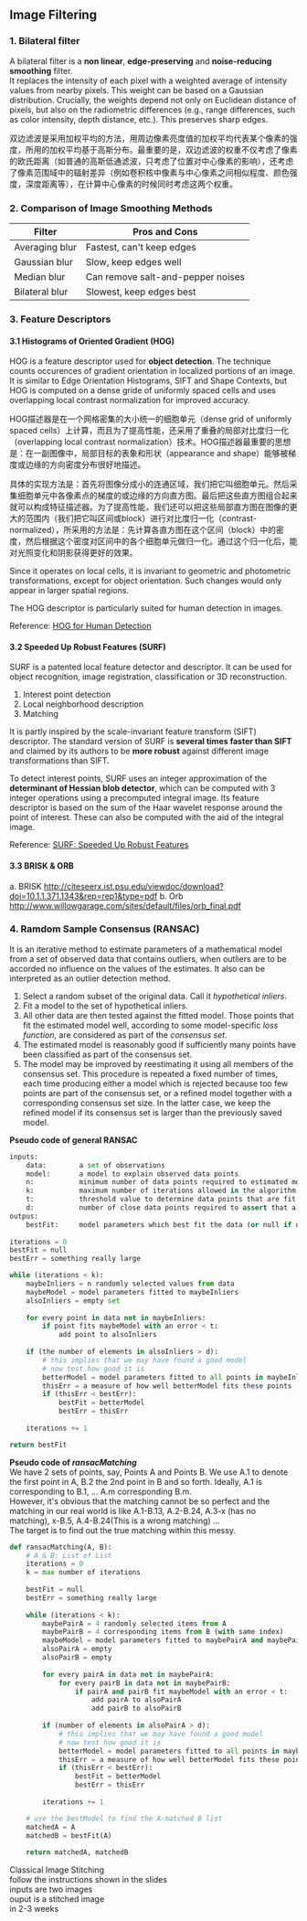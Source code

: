 ﻿## Image Filtering

### 1. Bilateral filter
A bilateral filter is a __non linear__, __edge-preserving__ and __noise-reducing smoothing__ filter.  
It replaces the intensity of each pixel with a weighted average of intensity values from nearby pixels. This weight can be based on a Gaussian distribution. Crucially, the weights depend not only on Euclidean distance of pixels, but also on the radiometric differences (e.g., range differences, such as color intensity, depth distance, etc.). This preserves sharp edges.  

双边滤波是采用加权平均的方法，用周边像素亮度值的加权平均代表某个像素的强度，所用的加权平均基于高斯分布。最重要的是，双边滤波的权重不仅考虑了像素的欧氏距离（如普通的高斯低通滤波，只考虑了位置对中心像素的影响），还考虑了像素范围域中的辐射差异（例如卷积核中像素与中心像素之间相似程度、颜色强度，深度距离等），在计算中心像素的时候同时考虑这两个权重。  

### 2. Comparison of Image Smoothing Methods
| Filter         | Pros and Cons                     |
|----------------|-----------------------------------|
| Averaging blur | Fastest, can't keep edges         |
| Gaussian blur  | Slow, keep edges well             |
| Median blur    | Can remove salt-and-pepper noises |
| Bilateral blur | Slowest, keep edges best          |

### 3. Feature Descriptors

#### 3.1 Histograms of Oriented Gradient (HOG)
HOG is a feature descriptor used for __object detection__.
The technique counts occurences of gradient orientation in localized portions of an image. It is similar to Edge Orientation Histograms, SIFT and Shape Contexts, but HOG is computed on a dense gride of uniformly spaced cells and uses overlapping local contrast normalization for improved accuracy.  

HOG描述器是在一个网格密集的大小统一的细胞单元（dense grid of uniformly spaced cells）上计算，而且为了提高性能，还采用了重叠的局部对比度归一化（overlapping local contrast normalization）技术。HOG描述器最重要的思想是：在一副图像中，局部目标的表象和形状（appearance and shape）能够被梯度或边缘的方向密度分布很好地描述。  

具体的实现方法是：首先将图像分成小的连通区域，我们把它叫细胞单元。然后采集细胞单元中各像素点的梯度的或边缘的方向直方图。最后把这些直方图组合起来就可以构成特征描述器。为了提高性能，我们还可以把这些局部直方图在图像的更大的范围内（我们把它叫区间或block）进行对比度归一化（contrast-normalized），所采用的方法是：先计算各直方图在这个区间（block）中的密度，然后根据这个密度对区间中的各个细胞单元做归一化。通过这个归一化后，能对光照变化和阴影获得更好的效果。

Since it operates on local cells, it is invariant to geometric and photometric transformations, except for object orientation. Such changes would only appear in larger spatial regions.  

The HOG descriptor is particularly suited for human detection in images.

Reference: [HOG for Human Detection](https://lear.inrialpes.fr/people/triggs/pubs/Dalal-cvpr05.pdf)

#### 3.2 Speeded Up Robust Features (SURF)
SURF is a patented local feature detector and descriptor. It can be used for object recognition, image registration, classification or 3D reconstruction.  
1. Interest point detection
2. Local neighborhood description
3. Matching

It is partly inspired by the scale-invariant feature transform (SIFT) descriptor. The standard version of SURF is __several times faster than SIFT__ and claimed by its authors to be __more robust__ against different image transformations than SIFT.  

To detect interest points, SURF uses an integer approximation of the __determinant of Hessian blob detector__, which can be computed with 3 integer operations using a precomputed integral image. Its feature descriptor is based on the sum of the Haar wavelet response around the point of interest. These can also be computed with the aid of the integral image.  

Reference: [SURF: Speeded Up Robust Features](https://www.vision.ee.ethz.ch/~surf/eccv06.pdf)

#### 3.3 BRISK & ORB
 a. BRISK http://citeseerx.ist.psu.edu/viewdoc/download?doi=10.1.1.371.1343&rep=rep1&type=pdf
 b. Orb http://www.willowgarage.com/sites/default/files/orb_final.pdf

### 4. Ramdom Sample Consensus (RANSAC)
It is an iterative method to estimate parameters of a mathematical model from a set of observed data that contains outliers, when outliers are to be accorded no influence on the values of the estimates. It also can be interpreted as an outlier detection method.  
1. Select a random subset of the original data. Call it _hypothetical inliers_.
2. Fit a model to the set of hypothetical inliers.
3. All other data are then tested against the fitted model. Those points that fit the estimated model well, according to some model-specific _loss function_, are considered as part of the _consensus set_.
4. The estimated model is reasonably good if sufficiently many points have been classified as part of the consensus set.
5. The model may be improved by reestimating it using all members of the consensus set.
This procedure is repeated a fixed number of times, each time producing either a model which is rejected because too few points are part of the consensus set, or a refined model together with a corresponding consensus set size. In the latter case, we keep the refined model if its consensus set is larger than the previously saved model.  

__Pseudo code of general RANSAC__
```python
inputs:
    data:        a set of observations
    model:       a model to explain observed data points
    n:           minimum number of data points required to estimated model parameters
    k:           maximum number of iterations allowed in the algorithm
    t:           threshold value to determine data points that are fit well by model
    d:           number of close data points required to assert that a model fits well to data
outpus:
    bestFit:     model parameters which best fit the data (or null if no good model is found)
    
iterations = 0
bestFit = null
bestErr = something really large

while (iterations < k):
    maybeInliers = n randomly selected values from data
    maybeModel = model parameters fitted to maybeInliers
    alsoInliers = empty set
    
    for every point in data not in maybeInliers:
        if point fits maybeModel with an error < t:
            add point to alsoInliers
    
    if (the number of elements in alsoInliers > d):
        # this implies that we may have found a good model
        # now test how good it is
        betterModel = model parameters fitted to all points in maybeInliers and alsoInliers
        thisErr = a measure of how well betterModel fits these points
        if (thisErr < bestErr):
            bestFit = betterModel
            bestErr = thisErr
    
    iterations += 1

return bestFit
```

__Pseudo code of _ransacMatching___  
We have 2 sets of points, say, Points A and Points B. We use A.1 to denote the first point in A, B.2 the 2nd point in B and so forth. Ideally, A.1 is corresponding to B.1, ... A.m corresponding B.m.  
However, it's obvious that the matching cannot be so perfect and the matching in our real world is like A.1-B.13, A.2-B.24, A.3-x (has no matching), x-B.5, A.4-B.24(This is a wrong matching) ...  
The target is to find out the true matching within this messy.
```python
def ransacMatching(A, B):
    # A & B: List of List
    iterations = 0
    k = max number of iterations
    
    bestFit = null
    bestErr = something really large
    
    while (iterations < k):
        maybePairA = 4 randomly selected items from A
        maybePairB = 4 corresponding items from B (with same index)
        maybeModel = model parameters fitted to maybePairA and maybePairB (use tools e.g. linear regression)
        alsoPairA = empty
        alsoPairB = empty
        
        for every pairA in data not in maybePairA: 
            for every pairB in data not in maybePairB: 
                if pairA and pairB fit maybeModel with an error < t:
                    add pairA to alsoPairA
                    add pairB to alsoPairB
        
        if (number of elements in alsoPairA > d):
            # this implies that we may have found a good model
            # now test how good it is
            betterModel = model parameters fitted to all points in maybePair and alsoPair
            thisErr = a measure of how well betterModel fits these points (use tools e.g. mean square error)
            if (thisErr < bestErr):
                bestFit = betterModel
                bestErr = thisErr
        
        iterations += 1

    # use the bestModel to find the A-matched B list
    matchedA = A
    matchedB = bestFit(A)
    
    return matchedA, matchedB
```

Classical Image Stitching  
follow the instructions shown in the slides  
inputs are two images  
ouput is a stitched image  
in 2-3 weeks
